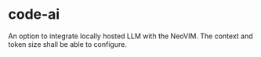 # code-ai
An option to integrate locally hosted LLM with the NeoVIM. The context and token size shall be able to configure.
